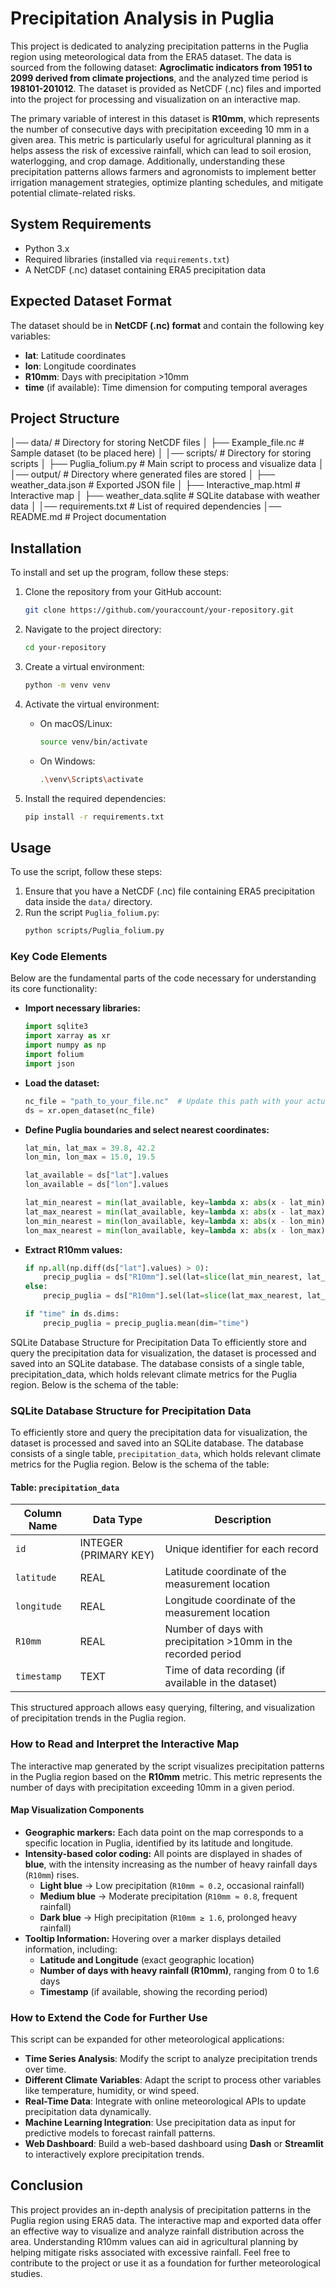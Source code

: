 # Precipitation Analysis in Puglia

This project is dedicated to analyzing precipitation patterns in the Puglia region using meteorological data from the ERA5 dataset. The data is sourced from the following dataset: **Agroclimatic indicators from 1951 to 2099 derived from climate projections**, and the analyzed time period is **198101-201012**. The dataset is provided as NetCDF (.nc) files and imported into the project for processing and visualization on an interactive map.

The primary variable of interest in this dataset is **R10mm**, which represents the number of consecutive days with precipitation exceeding 10 mm in a given area. This metric is particularly useful for agricultural planning as it helps assess the risk of excessive rainfall, which can lead to soil erosion, waterlogging, and crop damage. Additionally, understanding these precipitation patterns allows farmers and agronomists to implement better irrigation management strategies, optimize planting schedules, and mitigate potential climate-related risks.

## System Requirements

- Python 3.x
- Required libraries (installed via `requirements.txt`)
- A NetCDF (.nc) dataset containing ERA5 precipitation data

## Expected Dataset Format

The dataset should be in **NetCDF (.nc) format** and contain the following key variables:
- **lat**: Latitude coordinates
- **lon**: Longitude coordinates
- **R10mm**: Days with precipitation >10mm
- **time** (if available): Time dimension for computing temporal averages

## Project Structure

│── data/                  # Directory for storing NetCDF files
│   ├── Example_file.nc    # Sample dataset (to be placed here)
│
│── scripts/               # Directory for storing scripts
│   ├── Puglia_folium.py   # Main script to process and visualize data
│
│── output/                # Directory where generated files are stored
│   ├── weather_data.json       # Exported JSON file
│   ├── Interactive_map.html  # Interactive map
│   ├── weather_data.sqlite     # SQLite database with weather data
│
│── requirements.txt       # List of required dependencies
│── README.md              # Project documentation


## Installation

To install and set up the program, follow these steps:

1. Clone the repository from your GitHub account:
    ```sh
    git clone https://github.com/youraccount/your-repository.git
    ```

2. Navigate to the project directory:
    ```sh
    cd your-repository
    ```

3. Create a virtual environment:
    ```sh
    python -m venv venv
    ```

4. Activate the virtual environment:
    - On macOS/Linux:
        ```sh
        source venv/bin/activate
        ```
    - On Windows:
        ```sh
        .\venv\Scripts\activate
        ```

5. Install the required dependencies:
    ```sh
    pip install -r requirements.txt
    ```

## Usage

To use the script, follow these steps:

1. Ensure that you have a NetCDF (.nc) file containing ERA5 precipitation data inside the `data/` directory.
2. Run the script `Puglia_folium.py`:
    ```sh
    python scripts/Puglia_folium.py
    ```

### Key Code Elements

Below are the fundamental parts of the code necessary for understanding its core functionality:

- **Import necessary libraries:**
  ```python
  import sqlite3
  import xarray as xr
  import numpy as np
  import folium
  import json
  ```

- **Load the dataset:**
  ```python
  nc_file = "path_to_your_file.nc"  # Update this path with your actual file location
  ds = xr.open_dataset(nc_file)
  ```

- **Define Puglia boundaries and select nearest coordinates:**
  ```python
  lat_min, lat_max = 39.8, 42.2
  lon_min, lon_max = 15.0, 19.5

  lat_available = ds["lat"].values
  lon_available = ds["lon"].values

  lat_min_nearest = min(lat_available, key=lambda x: abs(x - lat_min))
  lat_max_nearest = min(lat_available, key=lambda x: abs(x - lat_max))
  lon_min_nearest = min(lon_available, key=lambda x: abs(x - lon_min))
  lon_max_nearest = min(lon_available, key=lambda x: abs(x - lon_max))
  ```

- **Extract R10mm values:**
  ```python
  if np.all(np.diff(ds["lat"].values) > 0):
      precip_puglia = ds["R10mm"].sel(lat=slice(lat_min_nearest, lat_max_nearest), lon=slice(lon_min_nearest, lon_max_nearest))
  else:
      precip_puglia = ds["R10mm"].sel(lat=slice(lat_max_nearest, lat_min_nearest), lon=slice(lon_min_nearest, lon_max_nearest))

  if "time" in ds.dims:
      precip_puglia = precip_puglia.mean(dim="time")
  ```

SQLite Database Structure for Precipitation Data
To efficiently store and query the precipitation data for visualization, the dataset is processed and saved into an SQLite database. The database consists of a single table, precipitation_data, which holds relevant climate metrics for the Puglia region. Below is the schema of the table:

### **SQLite Database Structure for Precipitation Data**

To efficiently store and query the precipitation data for visualization, the dataset is processed and saved into an SQLite database. The database consists of a single table, `precipitation_data`, which holds relevant climate metrics for the Puglia region. Below is the schema of the table:

#### **Table: `precipitation_data`**
| Column Name   | Data Type | Description |
|--------------|-----------|-------------|
| `id`         | INTEGER (PRIMARY KEY) | Unique identifier for each record |
| `latitude`   | REAL      | Latitude coordinate of the measurement location |
| `longitude`  | REAL      | Longitude coordinate of the measurement location |
| `R10mm`      | REAL      | Number of days with precipitation >10mm in the recorded period |
| `timestamp`  | TEXT      | Time of data recording (if available in the dataset) |

This structured approach allows easy querying, filtering, and visualization of precipitation trends in the Puglia region.

### **How to Read and Interpret the Interactive Map**
The interactive map generated by the script visualizes precipitation patterns in the Puglia region based on the **R10mm** metric. This metric represents the number of days with precipitation exceeding 10mm in a given period.

#### **Map Visualization Components**
- **Geographic markers:** Each data point on the map corresponds to a specific location in Puglia, identified by its latitude and longitude.
- **Intensity-based color coding:** All points are displayed in shades of **blue**, with the intensity increasing as the number of heavy rainfall days (`R10mm`) rises.  
  - **Light blue** → Low precipitation (`R10mm ≈ 0.2`, occasional rainfall)  
  - **Medium blue** → Moderate precipitation (`R10mm ≈ 0.8`, frequent rainfall)  
  - **Dark blue** → High precipitation (`R10mm ≥ 1.6`, prolonged heavy rainfall)  
- **Tooltip Information:** Hovering over a marker displays detailed information, including:
  - **Latitude and Longitude** (exact geographic location)
  - **Number of days with heavy rainfall (R10mm)**, ranging from 0 to 1.6 days
  - **Timestamp** (if available, showing the recording period)

### How to Extend the Code for Further Use

This script can be expanded for other meteorological applications:

- **Time Series Analysis**: Modify the script to analyze precipitation trends over time.
- **Different Climate Variables**: Adapt the script to process other variables like temperature, humidity, or wind speed.
- **Real-Time Data**: Integrate with online meteorological APIs to update precipitation data dynamically.
- **Machine Learning Integration**: Use precipitation data as input for predictive models to forecast rainfall patterns.
- **Web Dashboard**: Build a web-based dashboard using **Dash** or **Streamlit** to interactively explore precipitation trends.

## Conclusion

This project provides an in-depth analysis of precipitation patterns in the Puglia region using ERA5 data. The interactive map and exported data offer an effective way to visualize and analyze rainfall distribution across the area. Understanding R10mm values can aid in agricultural planning by helping mitigate risks associated with excessive rainfall. Feel free to contribute to the project or use it as a foundation for further meteorological studies.


